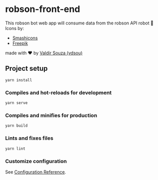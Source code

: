 # robson-front-end

This robson bot web app will consume data from the robson API robot 🤖️
Icons by:
- [Smashicons](https://www.flaticon.com/br/autores/smashicons)
- [Freepik](https://www.freepik.com)

made with ❤️ by [Valdir Souza (vdsou)](https://github.com/vdsou)

## Project setup

```
yarn install
```

### Compiles and hot-reloads for development

```
yarn serve
```

### Compiles and minifies for production

```
yarn build
```

### Lints and fixes files

```
yarn lint
```

### Customize configuration

See [Configuration Reference](https://cli.vuejs.org/config/).
